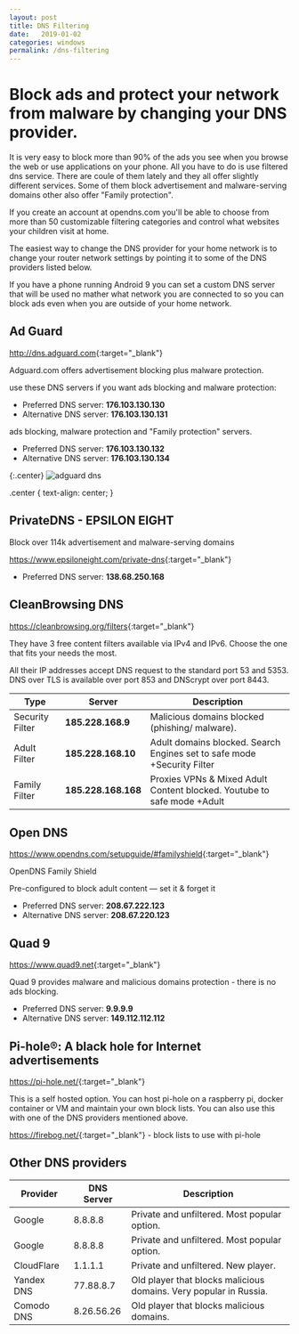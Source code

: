 ```yaml
---
layout: post
title: DNS Filtering
date:   2019-01-02
categories: windows
permalink: /dns-filtering
---
```

# Block ads and protect your network from malware by changing your DNS provider.

It is very easy to block more than 90% of the ads you see when you browse the web or use applications on your phone. All you have to do is use filtered dns service.
There are coule of them lately and they all offer slightly different services. Some of them block advertisement and malware-serving domains other also offer "Family protection". 

If you create an account at opendns.com you'll be able to choose from more than 50 customizable filtering categories and control what websites your children visit at home.

The easiest way to change the DNS provider for your home network is to change your router network settings by pointing it to some of the DNS providers listed below.

If you have a phone running Android 9 you can set a custom DNS server that will be used no mather what network you are connected to so you can block ads even when you are outside of your home network. 

## Ad Guard
<http://dns.adguard.com>{:target="_blank"}

Adguard.com offers advertisement blocking plus malware protection.

use these DNS servers if you want ads blocking and malware protection:

* Preferred DNS server: **176.103.130.130**
* Alternative DNS server: **176.103.130.131**

ads blocking, malware protection and "Family protection" servers.

* Preferred DNS server: **176.103.130.132**
* Alternative DNS server: **176.103.130.134**

{:.center}
![adguard dns](https://adguard.com/img/products/dns.png)

.center {
  text-align: center;
}

## PrivateDNS - EPSILON EIGHT 

Block over 114k advertisement and malware-serving domains

<https://www.epsiloneight.com/private-dns>{:target="_blank"}

* Preferred DNS server: **138.68.250.168** 

## CleanBrowsing DNS

<https://cleanbrowsing.org/filters>{:target="_blank"}

They have 3 free content filters available via IPv4 and IPv6. Choose the one that fits your needs the most. 

All their IP addresses accept DNS request to the standard port 53 and 5353. DNS over TLS is available over port 853 and DNScrypt over port 8443.

| Type | Server | Description |
|--|--|--|
| Security Filter 	| **185.228.168.9**   	| Malicious domains blocked (phishing/ malware).                          	|
| Adult Filter    	| **185.228.168.10**  	| Adult domains blocked. Search Engines set to safe mode +Security Filter 	|
| Family Filter   	| **185.228.168.168** 	| Proxies VPNs & Mixed Adult Content blocked. Youtube to safe mode +Adult 	|


## Open DNS
<https://www.opendns.com/setupguide/#familyshield>{:target="_blank"}

OpenDNS Family Shield

Pre-configured to block adult content — set it & forget it
* Preferred DNS server: **208.67.222.123**
* Alternative DNS server: **208.67.220.123**

## Quad 9
<https://www.quad9.net>{:target="_blank"}

Quad 9 provides malware and malicious domains protection - there is no ads blocking.

* Preferred DNS server: **9.9.9.9**
* Alternative DNS server: **149.112.112.112**

## Pi-hole®: A black hole for Internet advertisements
<https://pi-hole.net/>{:target="_blank"}

This is a self hosted option. You can host pi-hole on a raspberry pi, docker container or VM and maintain your own block lists.
You can also use this with one of the DNS providers mentioned above.

<https://firebog.net/>{:target="_blank"} - block lists to use with pi-hole


## Other DNS providers


| Provider  |  DNS Server | Description |
|--|--|--|
| Google | 8.8.8.8 |  Private and unfiltered. Most popular option. |
| Google | 8.8.8.8 |  Private and unfiltered. Most popular option. |
| CloudFlare | 1.1.1.1 | Private and unfiltered. New player. |
| Yandex DNS | 77.88.8.7 | Old player that blocks malicious domains. Very popular in Russia. |
| Comodo DNS |  8.26.56.26 |  Old player that blocks malicious domains. |